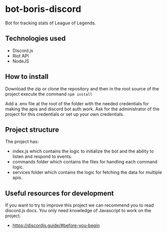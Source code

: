 # bot-boris-discord
Bot for tracking stats of League of Legends.

## Technologies used
- Discord.js
- Riot API
- NodeJS

## How to install
Download the zip or clone the repository and then in the root source of the project execute the command ``npm install``

Add a .env file at the root of the folder with the needed credentials for making the apis and discord bot auth work. Ask for the administrator of the project for this credentials or set up your own credentials.

## Project structure
The project has:
- index.js which contains the logic to initialize the bot and the ability to listen and respond to events.
- commands folder which contains the files for handling each command logic.
- services folder which contains the logic for fetching the data for multiple apis.

## Useful resources for development
If you want to try to improve this project we can recommend you to read discord.js docs. You only need knowledge of Javascript to work on the project.
- https://discordjs.guide/#before-you-begin
